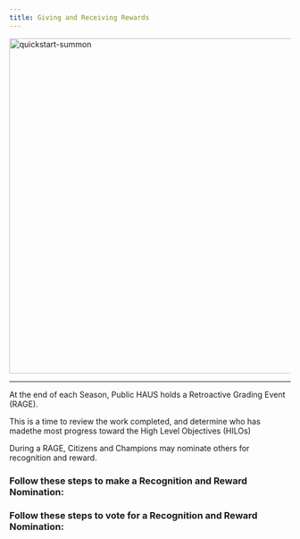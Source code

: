 ```yaml
---
title: Giving and Receiving Rewards
---
```


<img src="/img/retroactive-grading-events.png" alt="quickstart-summon" width="600" />

---

At the end of each Season, Public HAUS holds a Retroactive Grading Event (RAGE).

This is a time to review the work completed, and determine who has madethe most progress toward the High Level Objectives (HILOs)

During a RAGE, Citizens and Champions may nominate others for recognition and reward.

### Follow these steps to make a Recognition and Reward Nomination:

### Follow these steps to vote for a Recognition and Reward Nomination:
